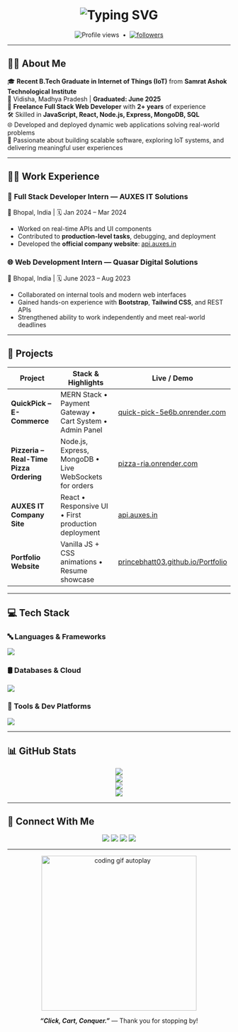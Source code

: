 <!-- Typing SVG Banner -->
<h1 align="center">
  <img src="https://readme-typing-svg.demolab.com/?lines=Prince+Bhatt;Full+Stack+Web+Developer;Freelancer+%7C+IoT+Engineer;Always+Learning+%F0%9F%93%9A&center=true&width=500&height=50" alt="Typing SVG" />
</h1>

<p align="center">
  <img src="https://komarev.com/ghpvc/?username=princebhatt03&label=Profile%20views&color=0e75b6&style=flat" alt="Profile views" />
  &nbsp;•&nbsp;
  <a href="https://github.com/princebhatt03?tab=followers">
    <img alt="followers" title="Follow me on GitHub" src="https://img.shields.io/github/followers/princebhatt03?color=236ad3&label=Followers&logo=github&logoColor=white&style=flat" />
  </a>
</p>

---

## 👨‍🎓 About Me

🎓 **Recent B.Tech Graduate in Internet of Things (IoT)** from **Samrat Ashok Technological Institute**  
📍 Vidisha, Madhya Pradesh | **Graduated: June 2025**  
💼 **Freelance Full Stack Web Developer** with **2+ years** of experience  
🛠 Skilled in **JavaScript, React, Node.js, Express, MongoDB, SQL**  
🌐 Developed and deployed dynamic web applications solving real-world problems  
🚀 Passionate about building scalable software, exploring IoT systems, and delivering meaningful user experiences  

---

## 🧑‍💼 Work Experience

### 🚀 **Full Stack Developer Intern** — AUXES IT Solutions  
📍 Bhopal, India | 🗓 Jan 2024 – Mar 2024  
- Worked on real-time APIs and UI components  
- Contributed to **production-level tasks**, debugging, and deployment  
- Developed the **official company website**: [api.auxes.in](https://api.auxes.in)  

### 🌐 **Web Development Intern** — Quasar Digital Solutions  
📍 Bhopal, India | 🗓 June 2023 – Aug 2023  
- Collaborated on internal tools and modern web interfaces  
- Gained hands-on experience with **Bootstrap**, **Tailwind CSS**, and REST APIs  
- Strengthened ability to work independently and meet real-world deadlines  

---

## 🚀 Projects

| Project | Stack & Highlights | Live / Demo |
|--------|---------------------|-------------|
| **QuickPick – E-Commerce** | MERN Stack • Payment Gateway • Cart System • Admin Panel | [quick-pick-5e6b.onrender.com](https://quick-pick-5e6b.onrender.com) |
| **Pizzeria – Real-Time Pizza Ordering** | Node.js, Express, MongoDB • Live WebSockets for orders | [pizza-ria.onrender.com](https://pizza-ria.onrender.com) |
| **AUXES IT Company Site** | React • Responsive UI • First production deployment | [api.auxes.in](https://api.auxes.in) |
| **Portfolio Website** | Vanilla JS + CSS animations • Resume showcase | [princebhatt03.github.io/Portfolio](https://princebhatt03.github.io/Portfolio) |

---

## 💻 Tech Stack

### 🔤 Languages & Frameworks
<p>
  <img src="https://skillicons.dev/icons?i=js,java,react,nodejs,express,html,css" />
</p>

### 🛢 Databases & Cloud
<p>
  <img src="https://skillicons.dev/icons?i=mongodb,mysql,aws,gcp" />
</p>

### 🧰 Tools & Dev Platforms
<p>
  <img src="https://skillicons.dev/icons?i=git,github,postman,photoshop,vscode,render" />
</p>

---

## 📊 GitHub Stats

<div align="center">
  <img src="https://github-profile-trophy.vercel.app/?username=princebhatt03&theme=onedark&margin-w=10&no-frame=true" />
  <br />
  <img src="https://github-readme-stats.vercel.app/api?username=princebhatt03&show_icons=true&theme=github_dark&hide_border=true" />
  <br />
  <img src="https://github-readme-streak-stats.herokuapp.com?user=princebhatt03&theme=github-dark&hide_border=true" />
  <br />
  <img src="https://github-readme-stats.vercel.app/api/top-langs/?username=princebhatt03&layout=compact&theme=github_dark&hide_border=true" />
</div>

---

## 🤝 Connect With Me

<p align="center">
  <a href="mailto:princebhatt316@gmail.com"><img src="https://img.shields.io/badge/Email-D14836?style=for-the-badge&logo=gmail&logoColor=white"/></a>
  <a href="https://www.linkedin.com/in/prince-bhatt-0958a725a/"><img src="https://img.shields.io/badge/LinkedIn-blue?style=for-the-badge&logo=linkedin&logoColor=white"/></a>
  <a href="https://instagram.com/prince20.02"><img src="https://img.shields.io/badge/Instagram-E4405F?style=for-the-badge&logo=instagram&logoColor=white"/></a>
  <a href="tel:+916265307739"><img src="https://img.shields.io/badge/Phone-6265307739-blue?style=for-the-badge"/></a>
</p>

---

<p align="center">
  <img src="https://media.giphy.com/media/qgQUggAC3Pfv687qPC/giphy.gif" width="350" alt="coding gif autoplay" />
</p>

<p align="center">
  <b><i>“Click, Cart, Conquer.”</i></b> — Thank you for stopping by!
</p>
